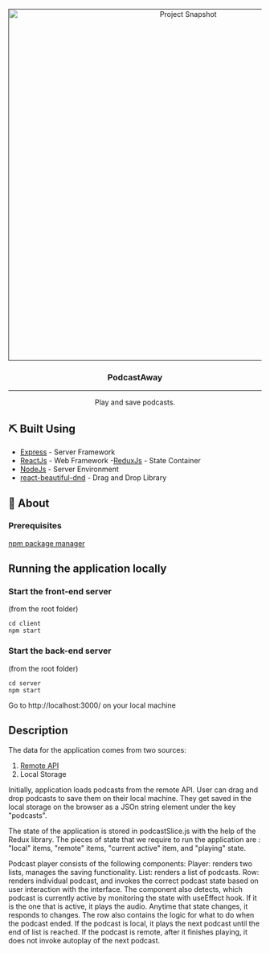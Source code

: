 <p align="center">
  <a href="" rel="noopener">
 <img width=700px height=auto src="https://i.imgur.com/C1jmWJx.png" alt="Project Snapshot"></a>
</p>

<h3 align="center">PodcastAway</h3>

---

<p align="center"> Play and save podcasts.
    <br> 
</p>

## ⛏️ Built Using
- [Express](https://expressjs.com/) - Server Framework
- [ReactJs](https://reactjs.org/) - Web Framework
-[ReduxJs](https://redux.js.org/) - State Container
- [NodeJs](https://nodejs.org/en/) - Server Environment
- [react-beautiful-dnd](https://github.com/atlassian/react-beautiful-dnd) - Drag and Drop Library

## 🧐 About

### Prerequisites
[npm package manager](https://www.npmjs.com/)

## Running the application locally

### Start the front-end server
(from the root folder)
```
cd client
npm start
```

### Start the back-end server
(from the root folder)
```
cd server
npm start
```

Go to http://localhost:3000/ on your local machine

## Description
The data for the application comes from two sources:
1. [Remote API](https://gist.githubusercontent.com/CervantesVive/3f85bf26672cf27fe1cd932ffcb7ecac/raw/4de50b351a62158083a97f3b950bd786d3ffd928/awesome-podcasts.json)
2. Local Storage
<p>
Initially, application loads podcasts from the remote API.
User can drag and drop podcasts to save them on their local machine. They get saved in the local storage on the browser as a JSOn string element under the key "podcasts".
</p>
<p>
The state of the application is stored in podcastSlice.js with the help of the Redux library.
The pieces of state that we require to run the application are : "local" items, "remote" items, "current active" item, and "playing" state.
</p>
<p>
Podcast player consists of the following components:
Player: renders two lists, manages the saving functionality.
List: renders a list of podcasts.
Row: renders individual podcast, and invokes the correct podcast state based on user interaction with the interface. The component also detects, which podcast is currently active by monitoring the state with useEffect hook. If it is the one that is active, it plays the audio. Anytime that state changes, it responds to changes.
The row also contains the logic for what to do when the podcast ended. If the podcast is local, it plays the next podcast until the end of list is reached. If the podcast is remote, after it finishes playing, it does not invoke autoplay of the next podcast.
</p>






